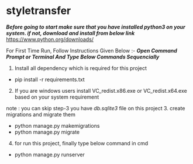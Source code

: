 # styletransfer

_**Before going to start make sure that you have installed python3 on your system. if not, download and install from below link**_
https://www.python.org/downloads/

For First Time Run, Follow Instructions Given Below :-
***Open Command Prompt or Terminal And Type Below Commands Sequencially***

1. Install all dependency which is required for this project
 - pip install -r requirements.txt

2. If you are windows users install VC_redist.x86.exe or VC_redist.x64.exe based on your system requirement

note : you can skip step-3 you have *db.sqlite3* file on this project
3. create migrations and migrate them
 - python manage.py makemigrations
 - python manage.py migrate

4. for run this project, finally type below command in cmd
 - python manage.py runserver

